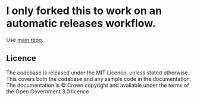 # I only forked this to work on an automatic releases workflow.

Use [main repo](https://github.com/NHS-digital-website/nhsd-frontend).

## Licence
The codebase is released under the MIT Licence, unless stated otherwise. This covers both the codebase and any sample code in the documentation. The documentation is © Crown copyright and available under the terms of the Open Government 3.0 licence.
